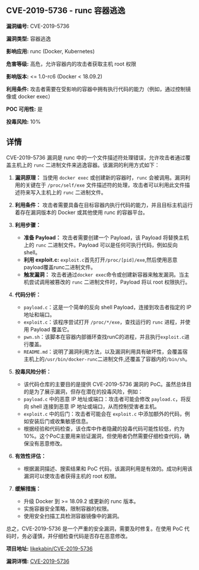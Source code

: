 ## CVE-2019-5736 - runc 容器逃逸

**漏洞编号:** CVE-2019-5736

**漏洞类型:** 容器逃逸

**影响应用:** runc (Docker, Kubernetes)

**危害等级:** 高危，允许容器内的攻击者获取主机 root 权限

**影响版本:** <= 1.0-rc6 (Docker < 18.09.2)

**利用条件:** 攻击者需要在受影响的容器中拥有执行代码的能力（例如，通过控制镜像或 docker exec）

**POC 可用性:** 是

**投毒风险:** 10%

## 详情

CVE-2019-5736 漏洞是 runc 中的一个文件描述符处理错误，允许攻击者通过覆盖主机上的 `runc` 二进制文件来逃逸容器。该漏洞的利用方式如下：

1.  **漏洞原理：** 当使用 `docker exec` 或创建新的容器时，`runc` 会被调用。漏洞利用的关键在于 `/proc/self/exe` 文件描述符的处理，攻击者可以利用此文件描述符来写入主机上的 `runc` 二进制文件。
2.  **利用条件：** 攻击者需要具备在目标容器内执行代码的能力，并且目标主机运行着存在漏洞版本的 Docker 或其他使用 runc 的容器平台。
3.  **利用步骤：**
    *   **准备 Payload：** 攻击者需要创建一个 Payload，该 Payload 将替换主机上的 `runc` 二进制文件。Payload 可以是任何可执行代码，例如反向 shell。
    *   **利用 exploit.c:** `exploit.c`首先打开`/proc/[pid]/exe`,然后使用恶意payload覆盖runc二进制文件。
    *   **触发漏洞：** 攻击者通过`docker exec`命令或创建新容器来触发漏洞。当主机尝试调用被篡改的 `runc` 二进制文件时，Payload 将以 root 权限执行。

4.  **代码分析：**
    *   `payload.c`：这是一个简单的反向 shell Payload，连接到攻击者指定的 IP 地址和端口。
    *   `exploit.c`：该程序尝试打开 `/proc/*/exe`，查找运行的 `runc` 进程，并使用 Payload 覆盖它。
    *   `pwn.sh`：该脚本在容器内部循环查找runC的进程，并且执行`exploit.c`进行覆盖。
    *   `README.md`：说明了漏洞利用方法，以及漏洞利用具有破坏性，会覆盖宿主机上的`/usr/bin/docker-runc`二进制文件,还覆盖了容器内的`/bin/sh`。

5.  **投毒风险分析：**
    *   该代码仓库的主要目的是提供 CVE-2019-5736 漏洞的 PoC。虽然总体目的是为了展示漏洞，但存在潜在的投毒风险，例如：
    *   `payload.c` 中的恶意 IP 地址或端口：攻击者可能会修改 `payload.c`，将反向 shell 连接到恶意 IP 地址或端口，从而控制受害者主机。
    *   `exploit.c` 中的后门：攻击者可能会在 `exploit.c` 中添加额外的代码，例如安装后门或收集敏感信息。
    *   根据经验和代码检查，该仓库中作者隐藏的投毒代码可能性较低，约为 10%。这个PoC主要用来验证漏洞，但使用者仍然需要仔细检查代码，确保没有恶意修改。

6.  **有效性评估：**
    *   根据漏洞描述、搜索结果和 PoC 代码，该漏洞利用是有效的。成功利用该漏洞可以使攻击者获得主机的 root 权限。

7.  **缓解措施：**
    *   升级 Docker 到 >= 18.09.2 或更新的 runc 版本。
    *   实施容器安全策略，限制容器的权限。
    *   使用安全扫描工具检测容器镜像中的漏洞。

总之，CVE-2019-5736 是一个严重的安全漏洞，需要及时修复。在使用 PoC 代码时，务必谨慎，并仔细检查代码是否存在恶意修改。

**项目地址:** [likekabin/CVE-2019-5736](https://github.com/likekabin/CVE-2019-5736)

**漏洞详情:** [CVE-2019-5736](https://nvd.nist.gov/vuln/detail/CVE-2019-5736)